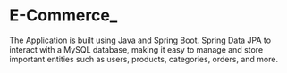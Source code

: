 # E-Commerce_
The Application is built using Java and Spring Boot.  Spring Data JPA to interact with a MySQL database, making it easy to manage and store important entities such as users, products, categories, orders, and more. 
